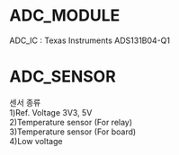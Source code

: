 # ADC_MODULE

ADC_IC : Texas Instruments ADS131B04-Q1

# ADC_SENSOR

센서 종류  
1)Ref. Voltage 3V3, 5V  
2)Temperature sensor (For relay)   
3)Temperature sensor (For board)  
4)Low voltage 
